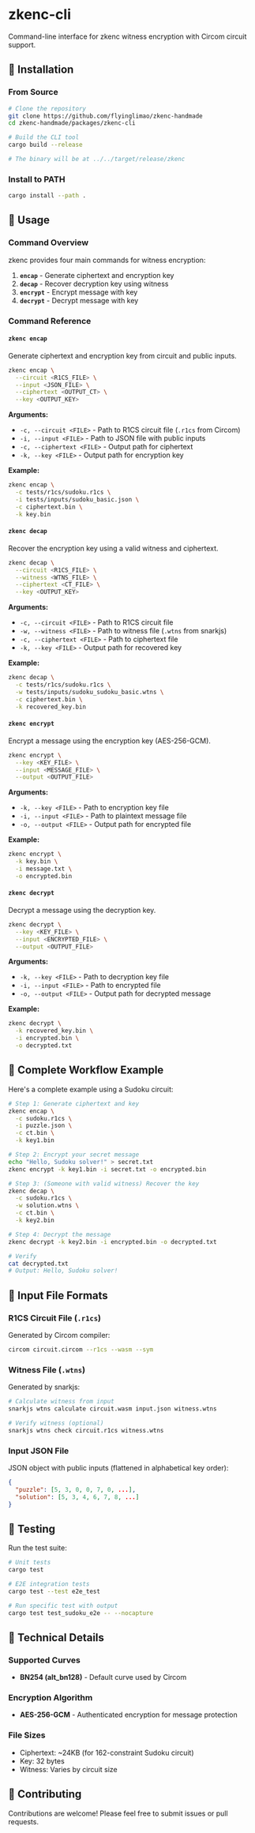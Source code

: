 # zkenc-cli

Command-line interface for zkenc witness encryption with Circom circuit support.

## 🚀 Installation

### From Source

```bash
# Clone the repository
git clone https://github.com/flyinglimao/zkenc-handmade
cd zkenc-handmade/packages/zkenc-cli

# Build the CLI tool
cargo build --release

# The binary will be at ../../target/release/zkenc
```

### Install to PATH

```bash
cargo install --path .
```

## 📖 Usage

### Command Overview

zkenc provides four main commands for witness encryption:

1. **`encap`** - Generate ciphertext and encryption key
2. **`decap`** - Recover decryption key using witness
3. **`encrypt`** - Encrypt message with key
4. **`decrypt`** - Decrypt message with key

### Command Reference

#### `zkenc encap`

Generate ciphertext and encryption key from circuit and public inputs.

```bash
zkenc encap \
  --circuit <R1CS_FILE> \
  --input <JSON_FILE> \
  --ciphertext <OUTPUT_CT> \
  --key <OUTPUT_KEY>
```

**Arguments:**

- `-c, --circuit <FILE>` - Path to R1CS circuit file (`.r1cs` from Circom)
- `-i, --input <FILE>` - Path to JSON file with public inputs
- `-c, --ciphertext <FILE>` - Output path for ciphertext
- `-k, --key <FILE>` - Output path for encryption key

**Example:**

```bash
zkenc encap \
  -c tests/r1cs/sudoku.r1cs \
  -i tests/inputs/sudoku_basic.json \
  -c ciphertext.bin \
  -k key.bin
```

#### `zkenc decap`

Recover the encryption key using a valid witness and ciphertext.

```bash
zkenc decap \
  --circuit <R1CS_FILE> \
  --witness <WTNS_FILE> \
  --ciphertext <CT_FILE> \
  --key <OUTPUT_KEY>
```

**Arguments:**

- `-c, --circuit <FILE>` - Path to R1CS circuit file
- `-w, --witness <FILE>` - Path to witness file (`.wtns` from snarkjs)
- `-c, --ciphertext <FILE>` - Path to ciphertext file
- `-k, --key <FILE>` - Output path for recovered key

**Example:**

```bash
zkenc decap \
  -c tests/r1cs/sudoku.r1cs \
  -w tests/inputs/sudoku_sudoku_basic.wtns \
  -c ciphertext.bin \
  -k recovered_key.bin
```

#### `zkenc encrypt`

Encrypt a message using the encryption key (AES-256-GCM).

```bash
zkenc encrypt \
  --key <KEY_FILE> \
  --input <MESSAGE_FILE> \
  --output <OUTPUT_FILE>
```

**Arguments:**

- `-k, --key <FILE>` - Path to encryption key file
- `-i, --input <FILE>` - Path to plaintext message file
- `-o, --output <FILE>` - Output path for encrypted file

**Example:**

```bash
zkenc encrypt \
  -k key.bin \
  -i message.txt \
  -o encrypted.bin
```

#### `zkenc decrypt`

Decrypt a message using the decryption key.

```bash
zkenc decrypt \
  --key <KEY_FILE> \
  --input <ENCRYPTED_FILE> \
  --output <OUTPUT_FILE>
```

**Arguments:**

- `-k, --key <FILE>` - Path to decryption key file
- `-i, --input <FILE>` - Path to encrypted file
- `-o, --output <FILE>` - Output path for decrypted message

**Example:**

```bash
zkenc decrypt \
  -k recovered_key.bin \
  -i encrypted.bin \
  -o decrypted.txt
```

## 🎯 Complete Workflow Example

Here's a complete example using a Sudoku circuit:

```bash
# Step 1: Generate ciphertext and key
zkenc encap \
  -c sudoku.r1cs \
  -i puzzle.json \
  -c ct.bin \
  -k key1.bin

# Step 2: Encrypt your secret message
echo "Hello, Sudoku solver!" > secret.txt
zkenc encrypt -k key1.bin -i secret.txt -o encrypted.bin

# Step 3: (Someone with valid witness) Recover the key
zkenc decap \
  -c sudoku.r1cs \
  -w solution.wtns \
  -c ct.bin \
  -k key2.bin

# Step 4: Decrypt the message
zkenc decrypt -k key2.bin -i encrypted.bin -o decrypted.txt

# Verify
cat decrypted.txt
# Output: Hello, Sudoku solver!
```

## 🔧 Input File Formats

### R1CS Circuit File (`.r1cs`)

Generated by Circom compiler:

```bash
circom circuit.circom --r1cs --wasm --sym
```

### Witness File (`.wtns`)

Generated by snarkjs:

```bash
# Calculate witness from input
snarkjs wtns calculate circuit.wasm input.json witness.wtns

# Verify witness (optional)
snarkjs wtns check circuit.r1cs witness.wtns
```

### Input JSON File

JSON object with public inputs (flattened in alphabetical key order):

```json
{
  "puzzle": [5, 3, 0, 0, 7, 0, ...],
  "solution": [5, 3, 4, 6, 7, 8, ...]
}
```

## 🧪 Testing

Run the test suite:

```bash
# Unit tests
cargo test

# E2E integration tests
cargo test --test e2e_test

# Run specific test with output
cargo test test_sudoku_e2e -- --nocapture
```

## 📝 Technical Details

### Supported Curves

- **BN254 (alt_bn128)** - Default curve used by Circom

### Encryption Algorithm

- **AES-256-GCM** - Authenticated encryption for message protection

### File Sizes

- Ciphertext: ~24KB (for 162-constraint Sudoku circuit)
- Key: 32 bytes
- Witness: Varies by circuit size

## 🤝 Contributing

Contributions are welcome! Please feel free to submit issues or pull requests.
